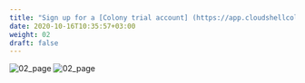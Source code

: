 ```yaml
---
title: "Sign up for a [Colony trial account] (https://app.cloudshellcolony.com/sign_up)"
date: 2020-10-16T10:35:57+03:00
weight: 02
draft: false
---
```


![02_page](/images/prerequisite/02_page.png)
![02_page](/images/prerequisite/03_page.png)


